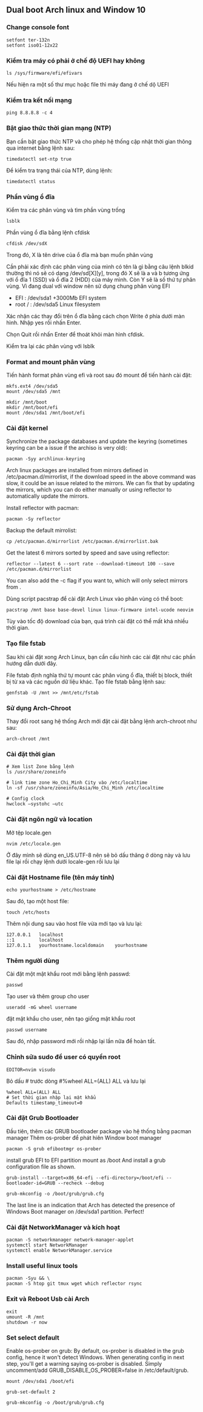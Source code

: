 ## Dual boot Arch linux and Window 10

### Change console font

    setfont ter-132n
    setfont iso01-12x22

### Kiểm tra máy có phải ở chế độ UEFI hay không

    ls /sys/firmware/efi/efivars

Nếu hiện ra một số thư mục hoặc file thì máy đang ở chế dộ UEFI

### Kiểm tra kết nối mạng

    ping 8.8.8.8 -c 4

### Bật giao thức thời gian mạng (NTP)

Bạn cần bật giao thức NTP và cho phép hệ thống cập nhật thời gian thông qua internet bằng lệnh sau:

    timedatectl set-ntp true

Để kiểm tra trạng thái của NTP, dùng lệnh:

    timedatectl status

### Phần vùng ổ đĩa

Kiểm tra các phân vùng và tìm phần vùng trống

    lsblk

Phần vùng ổ đĩa bằng lệnh cfdisk

    cfdisk /dev/sdX

Trong đó, X là tên drive của ổ đĩa mà bạn muốn phân vùng

Cần phải xác định các phân vùng của mình có tên là gì bằng câu lệnh blkid thường thì nó sẽ có dạng /dev/sd[X][y], trong đó X sẽ là a và b tương ứng với ổ đĩa 1 (SSD) và ổ đĩa 2 (HDD) của máy mình. Còn Y sẽ là số thứ tự phân vùng. Vì đang dual với window nên sử dụng chung phân vùng EFI

-   EFI : /dev/sda1 +3000Mb EFI system
-   root / : /dev/sda5 Linux filesystem

Xác nhận các thay đổi trên ổ đĩa bằng cách chọn Write ở phía dưới màn hình. Nhập yes rồi nhấn Enter.

Chọn Quit rồi nhấn Enter để thoát khỏi màn hình cfdisk.

Kiểm tra lại các phân vùng với lsblk

### Format and mount phân vùng

Tiến hành format phân vùng efi và root sau đó mount để tiến hành cài đặt:

    mkfs.ext4 /dev/sda5
    mount /dev/sda5 /mnt

    mkdir /mnt/boot
    mkdir /mnt/boot/efi
    mount /dev/sda1 /mnt/boot/efi

### Cài đặt kernel

Synchronize the package databases and update the keyring (sometimes keyring can be a issue if the archiso is very old):

    pacman -Syy archlinux-keyring

Arch linux packages are installed from mirrors defined in /etc/pacman.d/mirrorlist, if the download speed in the above command was slow, it could be an issue related to the mirrors.
We can fix that by updating the mirrors, which you can do either manually or using reflector to automatically update the mirrors.

Install reflector with pacman:

    pacman -Sy reflector

Backup the default mirrolist:

    cp /etc/pacman.d/mirrorlist /etc/pacman.d/mirrorlist.bak

Get the latest 6 mirrors sorted by speed and save using reflector:

    reflector --latest 6 --sort rate --download-timeout 100 --save /etc/pacman.d/mirrorlist

You can also add the -c <Country> flag if you want to, which will only select mirrors from .

Dùng script pacstrap để cài đặt Arch Linux vào phân vùng có thể boot:

    pacstrap /mnt base base-devel linux linux-firmware intel-ucode neovim

Tùy vào tốc độ download của bạn, quá trình cài đặt có thể mất khá nhiều thời gian.

### Tạo file fstab

Sau khi cài đặt xong Arch Linux, bạn cần cấu hình các cài đặt như các phần hướng dẫn dưới đây.

File fstab định nghĩa thứ tự mount các phân vùng ổ đĩa, thiết bị block, thiết bị từ xa và các nguồn dữ liệu khác. Tạo file fstab bằng lệnh sau:

    genfstab -U /mnt >> /mnt/etc/fstab

### Sử dụng Arch-Chroot

Thay đổi root sang hệ thống Arch mới đặt cài đặt bằng lệnh arch-chroot như sau:

    arch-chroot /mnt

### Cài đặt thời gian

    # Xem list Zone bằng lệnh
    ls /usr/share/zoneinfo

    # link time zone Ho_Chi_Minh City vào /etc/localtime
    ln -sf /usr/share/zoneinfo/Asia/Ho_Chi_Minh /etc/localtime

    # Config clock
    hwclock —systohc —utc

### Cài đặt ngôn ngữ và location

Mở tệp locale.gen

    nvim /etc/locale.gen

Ở đây mình sẽ dùng en_US.UTF-8 nên sẽ bỏ dấu thăng ở dòng này và lưu file lại rồi chạy lệnh dưới
locale-gen rồi lưu lại

### Cài đặt Hostname file (tên máy tính)

    echo yourhostname > /etc/hostname

Sau đó, tạo một host file:

    touch /etc/hosts

Thêm nội dung sau vào host file vừa mới tạo và lưu lại:

    127.0.0.1   localhost
    ::1         localhost
    127.0.1.1   yourhostname.localdomain    yourhostname

### Thêm người dùng

Cài đặt một mật khẩu root mới bằng lệnh passwd:

    passwd

Tạo user và thêm group cho user

    useradd -mG wheel username

đặt mật khẩu cho user, nên tạo giống mật khẩu root

    passwd username

Sau đó, nhập password mới rồi nhập lại lần nữa để hoàn tất.

### Chỉnh sửa sudo để user có quyền root

    EDITOR=nvim visudo

Bỏ dấu # trước dòng #%wheel ALL=(ALL) ALL và lưu lại

    %wheel ALL=(ALL) ALL
    # Set thời gian nhập lại mật khẩu
    Defaults timestamp_timeout=0

### Cài đặt Grub Bootloader

Đầu tiên, thêm các GRUB bootloader package vào hệ thống bằng pacman manager
Thêm os-prober để phát hiên Window boot manager

    pacman -S grub efibootmgr os-prober

install grub EFI to EFI partition mount as /boot
And install a grub configuration file as shown.

    grub-install --target=x86_64-efi --efi-directory=/boot/efi --bootloader-id=GRUB --recheck --debug

    grub-mkconfig -o /boot/grub/grub.cfg

The last line is an indication that Arch has detected the presence of Windows Boot manager on /dev/sda1 partition. Perfect!

### Cài đặt NetworkManager và kích hoạt

    pacman -S networkmanager network-manager-applet
    systemctl start NetworkManager
    systemctl enable NetworkManager.service

### Install useful linux tools

    pacman -Syu && \
    pacman -S htop git tmux wget which reflector rsync

### Exit và Reboot Usb cài Arch

    exit
    umount -R /mnt
    shutdown -r now

### Set select default

Enable os-prober on grub:
By default, os-prober is disabled in the grub config, hence it won't detect Windows. When generating config in next step, you'll get a warning saying os-prober is disabled. Simply uncomment/add GRUB_DISABLE_OS_PROBER=false in /etc/default/grub.

    mount /dev/sda1 /boot/efi

    grub-set-default 2

    grub-mkconfig -o /boot/grub/grub.cfg
